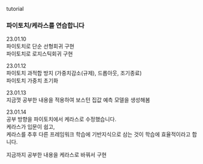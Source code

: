 tutorial

### 파이토치/케라스를 연습합니다

23.01.10  
파이토치로 단순 선형회귀 구현  
파이토치로 로지스틱회귀 구현

23.01.12  
파이토치 과적합 방지 (가중치감소(규제), 드롭아웃, 조기종료)  
파이토치 가중치 초기화

23.01.13  
지금껏 공부한 내용을 적용하여 보스턴 집값 예측 모델을 생성해봄

23.01.14  
공부 방향을 파이토치에서 케라스로 수정했습니다.  
케라스가 입문이 쉽고,  
케라스를 추후 다른 프레임워크 학습에 기반지식으로 삼는 것이 학습에 효율적이라고 합니다.  

지금까지 공부한 내용을 케라스로 바꿔서 구현
